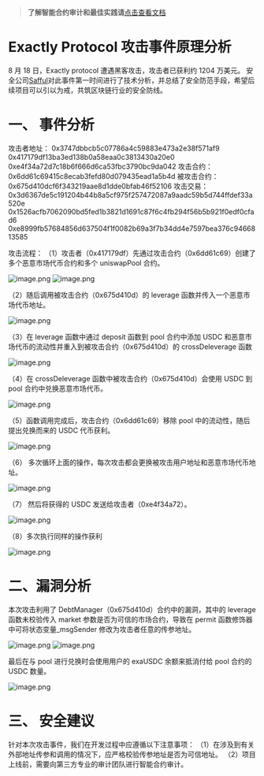 >**了解智能合约审计和最佳实践请**[点击查看文档](https://safful.com/) 

# Exactly Protocol 攻击事件原理分析

8 月 18 日，Exactly protocol 遭遇黑客攻击，攻击者已获利约 1204 万美元。
安全公司[Safful](https://safful.com/)对此事件第一时间进行了技术分析，并总结了安全防范手段，希望后续项目可以引以为戒，共筑区块链行业的安全防线。

# **一、** **事件分析**

攻击者地址：
0x3747dbbcb5c07786a4c59883e473a2e38f571af9
0x417179df13ba3ed138b0a58eaa0c3813430a20e0
0xe4f34a72d7c18b6f666d6ca53fbc3790bc9da042
攻击合约：
0x6dd61c69415c8ecab3fefd80d079435ead1a5b4d
被攻击合约：
0x675d410dcf6f343219aae8d1dde0bfab46f52106
攻击交易：
0x3d6367de5c191204b44b8a5cf975f257472087a9aadc59b5d744ffdef33a520e
0x1526acfb7062090bd5fed1b3821d1691c87f6c4fb294f56b5b921f0edf0cfad6
0xe8999fb57684856d637504f1f0082b69a3f7b34dd4e7597bea376c9466813585

攻击流程：
（1）攻击者（0x417179df）先通过攻击合约（0x6dd61c69）创建了多个恶意市场代币合约和多个 uniswapPool 合约。

![image.png](https://cdn.nlark.com/yuque/0/2023/png/97322/1693192270991-d6bf5949-cfb9-482f-9270-6e140462faa5.png#averageHue=%23fefefd&clientId=u13823a1f-66d3-4&from=paste&id=ub17f927b&originHeight=609&originWidth=1280&originalType=url&ratio=2&rotation=0&showTitle=false&size=235087&status=done&style=none&taskId=u6d66e5fc-9777-4acf-b92f-f86a71dbc65&title=)
![image.png](https://cdn.nlark.com/yuque/0/2023/png/97322/1693192271007-862412ba-1aeb-42f9-a091-ea6acd45f1ef.png#averageHue=%23d2c1af&clientId=u13823a1f-66d3-4&from=paste&id=u448644d6&originHeight=604&originWidth=1280&originalType=url&ratio=2&rotation=0&showTitle=false&size=339711&status=done&style=none&taskId=ue1692a8b-ff91-48fb-902c-ab6a9b6dabd&title=)

（2）随后调用被攻击合约（0x675d410d）的 leverage 函数并传入一个恶意市场代币地址。

![image.png](https://cdn.nlark.com/yuque/0/2023/png/97322/1693192270614-8e386785-6326-4e83-8753-9b96d6547ce8.png#averageHue=%23fab5b0&clientId=u13823a1f-66d3-4&from=paste&id=u61d6a7db&originHeight=60&originWidth=1280&originalType=url&ratio=2&rotation=0&showTitle=false&size=48510&status=done&style=none&taskId=u68ea8c2d-c517-4109-a91b-d4d2159793b&title=)

（3）在 leverage 函数中通过 deposit 函数到 pool 合约中添加 USDC 和恶意市场代币的流动性并重入到被攻击合约（0x675d410d）的 crossDeleverage 函数

![image.png](https://cdn.nlark.com/yuque/0/2023/png/97322/1693192271048-2a3e389e-1cc1-4224-aafb-81bd2bccf68e.png#averageHue=%23f8f6f6&clientId=u13823a1f-66d3-4&from=paste&id=udd2ee47a&originHeight=552&originWidth=1280&originalType=url&ratio=2&rotation=0&showTitle=false&size=356752&status=done&style=none&taskId=ub3a41deb-14f1-4c27-b4a4-0e4e5a3a8c0&title=)

（4）在 crossDeleverage 函数中被攻击合约（0x675d410d）会使用 USDC 到 pool 合约中兑换恶意市场代币。

![image.png](https://cdn.nlark.com/yuque/0/2023/png/97322/1693192270970-b7723e6c-8374-42dd-bc91-17f2d58f1983.png#averageHue=%2322201f&clientId=u13823a1f-66d3-4&from=paste&id=u6f9f8042&originHeight=720&originWidth=850&originalType=url&ratio=2&rotation=0&showTitle=false&size=151582&status=done&style=none&taskId=ud1b8e01d-f085-4055-939e-bff397199c4&title=)

（5）函数调用完成后，攻击合约（0x6dd61c69）移除 pool 中的流动性，随后提出兑换而来的 USDC 代币获利。

![image.png](https://cdn.nlark.com/yuque/0/2023/png/97322/1693192271378-cbcf7c61-0ac8-427f-bd52-1db32177a8bd.png#averageHue=%23f6eeed&clientId=u13823a1f-66d3-4&from=paste&id=uaea8a05c&originHeight=303&originWidth=1280&originalType=url&ratio=2&rotation=0&showTitle=false&size=203348&status=done&style=none&taskId=u036b61e6-c894-4d91-8440-7575e71e3d7&title=)

（6） 多次循环上面的操作，每次攻击都会更换被攻击用户地址和恶意市场代币地址。

![image.png](https://cdn.nlark.com/yuque/0/2023/png/97322/1693192271618-73da50a7-f558-42fd-86d4-ae02620cf47b.png#averageHue=%23f9f1f1&clientId=u13823a1f-66d3-4&from=paste&id=u50353c73&originHeight=515&originWidth=1280&originalType=url&ratio=2&rotation=0&showTitle=false&size=321591&status=done&style=none&taskId=uc6feaf58-4fcc-4b7c-a1bd-78f5d8e5605&title=)

（7） 然后将获得的 USDC 发送给攻击者（0xe4f34a72）。

![image.png](https://cdn.nlark.com/yuque/0/2023/png/97322/1693192271558-296a8879-481b-46fe-a09f-a091cee99d20.png#averageHue=%23f7f5f4&clientId=u13823a1f-66d3-4&from=paste&id=ua6a3df07&originHeight=66&originWidth=1280&originalType=url&ratio=2&rotation=0&showTitle=false&size=50513&status=done&style=none&taskId=ucc8c7ecc-9195-4e16-a800-f5af77a4e2a&title=)

（8）多次执行同样的操作获利

![image.png](https://cdn.nlark.com/yuque/0/2023/png/97322/1693192271588-71f3e42f-7d22-4467-a129-163205863492.png#averageHue=%23fdfcfb&clientId=u13823a1f-66d3-4&from=paste&id=u43618d59&originHeight=136&originWidth=1280&originalType=url&ratio=2&rotation=0&showTitle=false&size=73585&status=done&style=none&taskId=ua4a2b4ab-bfc7-4d72-bb4c-3ba336e7ce1&title=)

# **二、漏洞分析**

本次攻击利用了 DebtManager（0x675d410d）合约中的漏洞，其中的 leverage 函数未校验传入 market 参数是否为可信的市场合约，导致在 permit 函数修饰器中可将状态变量\_msgSender 修改为攻击者任意的传参地址。

![image.png](https://cdn.nlark.com/yuque/0/2023/png/97322/1693192271645-fc0a3bde-7720-46b1-b928-21e9182d2249.png#averageHue=%2325201f&clientId=u13823a1f-66d3-4&from=paste&id=ud8e2f8ca&originHeight=404&originWidth=1280&originalType=url&ratio=2&rotation=0&showTitle=false&size=156789&status=done&style=none&taskId=u189d9567-c827-4e1f-9aa9-fed11be6713&title=)
![image.png](https://cdn.nlark.com/yuque/0/2023/png/97322/1693192271778-85191fb3-ecf2-4ee0-a22b-7c0ed4022af7.png#averageHue=%23251f1f&clientId=u13823a1f-66d3-4&from=paste&id=u20d67a86&originHeight=363&originWidth=1280&originalType=url&ratio=2&rotation=0&showTitle=false&size=88626&status=done&style=none&taskId=u9a11a6a7-ff94-464a-99c1-c36de145c59&title=)

最后在与 pool 进行兑换时会使用用户的 exaUSDC 余额来抵消付给 pool 合约的 USDC 数量。

![image.png](https://cdn.nlark.com/yuque/0/2023/png/97322/1693192271965-3c80ac3a-6c45-4f05-a214-743fa44ccef5.png#averageHue=%23f6f2f2&clientId=u13823a1f-66d3-4&from=paste&id=u50d4c943&originHeight=458&originWidth=1280&originalType=url&ratio=2&rotation=0&showTitle=false&size=332272&status=done&style=none&taskId=u7ee25311-f639-4725-bac9-bd1a3427ef7&title=)

# **三、** **安全建议**

针对本次攻击事件，我们在开发过程中应遵循以下注意事项：
（1）在涉及到有关外部地址传参和调用的情况下，应严格校验传参地址是否为可信地址。
（2）项目上线前，需要向第三方专业的审计团队进行智能合约审计。
